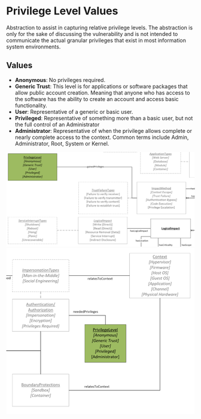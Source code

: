 # Privilege Level Values

Abstraction to assist in capturing relative privilege levels. The abstraction is only for the sake of discussing the vulnerability and is not intended to communicate the actual granular privileges that exist in most information system environments.

## Values

 - **Anonymous**:  No privileges required.
 - **Generic Trust**:  This level is for applications or software packages that allow public account creation. Meaning that anyone who has access to the software has the ability to create an account and access basic functionality.
 - **User**:  Representative of a generic or basic user.
 - **Privileged**:  Representative of something more than a basic user, but not the full control of an Administrator
 - **Administrator**:  Representative of when the privilege allows complete or nearly complete access to the context. Common terms include Admin, Administrator, Root, System or Kernel.
 
![Privilege Level Graph](../figures/graphsnippets/PrivilegeLevelSnippet1.png "Privilege Level Graph")
![Privilege Level Graph](../figures/graphsnippets/PrivilegeLevelSnippet2.png "Privilege Level Graph")